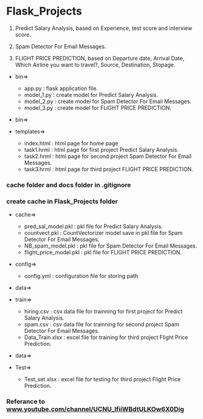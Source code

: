 # Flask_Projects

1. Predict Salary Analysis, based on Experience, test score and interview score.

2. Spam Detector For Email Messages.

3. FLIGHT PRICE PREDICTION, based on Departure date, Arrival Date, Which Airline you want to travel?, Source, Destination, Stopage.

- bin=>
  - app.py : flask application file.
  - model_1.py : create model for Predict Salary Analysis.
  - model_2.py : create model for Spam Detector For Email Messages.
  - model_3.py : create model for FLIGHT PRICE PREDICTION.

- bin=>
- templates=>
  - index.html : html page for home page
  - task1.hrml : html page for first project Predict Salary Analysis.
  - task2.hrml : html page for second project Spam Detector For Email Messages.
  - task3.hrml : html page for third project FLIGHT PRICE PREDICTION.

### cache folder and docs folder in .gitignore
### create cache in Flask_Projects folder 
- cache=>
  - pred_sal_model.pkl : pkl file for Predict Salary Analysis.
  - countvect.pkl : CountVectorizer model save in pkl file for Spam Detector For Email Messages.
  - NB_spam_model.pkl : pkl file for Spam Detector For Email Messages.
  - flight_price_model.pkl : pkl file for FLIGHT PRICE PREDICTION.

- config=>
  - config.yml : configuration file for storing path

- data=>
- train=>
  - hiring.csv : csv data file for trainning for first project for Predict Salary Analysis.
  - spam.csv : csv data file for trainning for second project Spam Detector For Email Messages.
  - Data_Train.xlsx : excel file for training for third project Flight Price Prediction.

- data=>
- Test=>
  - Test_set.xlsx : excel file for testing for third project Flight Price Prediction.

### Referance to www.youtube.com/channel/UCNU_lfiiWBdtULKOw6X0Dig
